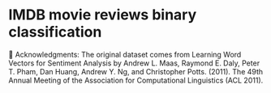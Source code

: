 # IMDB movie reviews binary classification

🌟 Acknowledgments: 
The original dataset comes from Learning Word Vectors for Sentiment Analysis by Andrew L. Maas, Raymond E. Daly, Peter T. Pham, Dan Huang, Andrew Y. Ng, and Christopher Potts. (2011). The 49th Annual Meeting of the Association for Computational Linguistics (ACL 2011).

